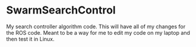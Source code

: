 # SwarmSearchControl
My search controller algorithm code. This will have all of my changes for the ROS code. Meant to be a way for me to edit my code on my laptop and then test it in Linux.
